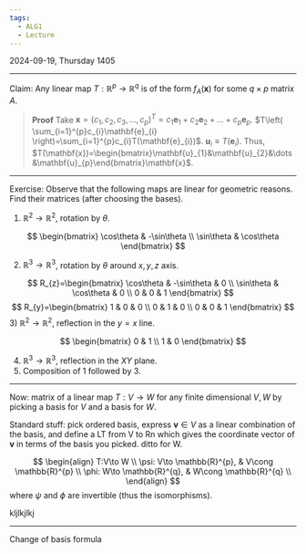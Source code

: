 ```yaml
---
tags:
  - ALG1
  - Lecture
---
```


2024-09-19, Thursday
1405

---


Claim: Any linear map $T:\mathbb{R}^{p}\to \mathbb{R}^{q}$ is of the form $f_{A}(\mathbf{x})$ for some $q\times p$ matrix $A$. 

>**Proof**
>Take $\mathbf{x}=(c_{1}, c_{2}, c_{3}, \dots, c_{p})^{T}=c_{1}\mathbf{e}_{1}+c_{2}\mathbf{e}_{2}+\dots+c_{p}\mathbf{e}_{p}$.
>$T\left( \sum_{i=1}^{p}c_{i}\mathbf{e}_{i} \right)=\sum_{i=1}^{p}c_{i}T(\mathbf{e}_{i})$.
>$\mathbf{u}_{i}\equiv T(\mathbf{e}_{i})$.
>Thus, $T(\mathbf{x})=\begin{bmatrix}\mathbf{u}_{1}&\mathbf{u}_{2}&\dots&\mathbf{u}_{p}\end{bmatrix}\mathbf{x}$.

---

Exercise:
Observe that the following maps are linear for geometric reasons. Find their matrices (after choosing the bases). 

1) $\mathbb{R}^{2}\to \mathbb{R}^{2}$, rotation by $\theta$.

$$
\begin{bmatrix}
\cos\theta & -\sin\theta \\
\sin\theta & \cos\theta
\end{bmatrix}
$$

2) $\mathbb{R}^{3}\to \mathbb{R}^{3}$, rotation by $\theta$ around $x, y, z$ axis.

$$
R_{z}=\begin{bmatrix}
\cos\theta & -\sin\theta & 0 \\
\sin\theta & \cos\theta & 0 \\
0 & 0 & 1
\end{bmatrix}
$$
$$
R_{y}=\begin{bmatrix}
1 & 0 & 0 \\
0 & 1 & 0 \\
0 & 0 & 1
\end{bmatrix}
$$
3) $\mathbb{R}^{2}\to \mathbb{R}^{2}$, reflection in the $y=x$ line.

$$
\begin{bmatrix}
0 & 1 \\
1 & 0
\end{bmatrix}
$$

4) $\mathbb{R}^{3}\to \mathbb{R}^{3}$, reflection in the $XY$ plane.
5) Composition of 1 followed by 3.

---

Now: matrix of a linear map $T:V\to W$ for any finite dimensional $V, W$ by picking a basis for $V$ and a basis for $W$.

Standard stuff: pick ordered basis, express $\mathbf{v}\in V$ as a linear combination of the basis, and define a LT from V to Rn which gives the coordinate vector of $\mathbf{v}$ in terms of the basis you picked.
ditto for W. 

$$
\begin{align}
T:V\to W \\
\psi: V\to \mathbb{R}^{p},  & V\cong \mathbb{R}^{p} \\
\phi: W\to \mathbb{R}^{q},  & W\cong \mathbb{R}^{q} \\
\end{align}
$$
where $\psi$ and $\phi$ are invertible (thus the isomorphisms). 

kljlkjlkj


---
Change of basis formula
